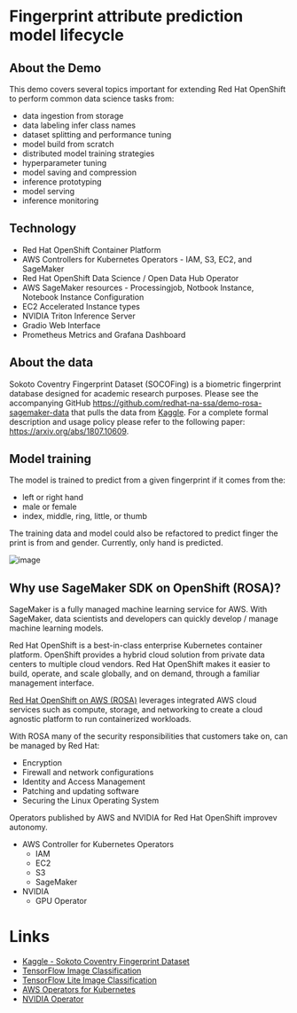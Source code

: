 # Fingerprint attribute prediction model lifecycle 

## About the Demo
This demo covers several topics important for extending Red Hat OpenShift to perform common data science tasks from: 
- data ingestion from storage
- data labeling infer class names
- dataset splitting and performance tuning
- model build from scratch
- distributed model training strategies
- hyperparameter tuning
- model saving and compression
- inference prototyping
- model serving
- inference monitoring

## Technology 
- Red Hat OpenShift Container Platform
- AWS Controllers for Kubernetes Operators - IAM, S3, EC2, and SageMaker
- Red Hat OpenShift Data Science / Open Data Hub Operator
- AWS SageMaker resources - Processingjob, Notbook Instance, Notebook Instance Configuration
- EC2 Accelerated Instance types
- NVIDIA Triton Inference Server
- Gradio Web Interface
- Prometheus Metrics and Grafana Dashboard

## About the data
Sokoto Coventry Fingerprint Dataset (SOCOFing) is a biometric fingerprint database 
designed for academic research purposes. Please see the accompanying GitHub https://github.com/redhat-na-ssa/demo-rosa-sagemaker-data 
that pulls the data from [Kaggle](https://www.kaggle.com/datasets/ruizgara/socofing).
For a complete formal description and usage policy please refer to the following 
paper: https://arxiv.org/abs/1807.10609.

## Model training

The model is trained to predict from a given fingerprint if it comes from the:
- left or right hand
- male or female
- index, middle, ring, little, or thumb

The training data and model could also be refactored to predict finger the print is from and gender. Currently, only hand is predicted.

![image](docs/fingerprint-model-arch.png)


## Why use SageMaker SDK on OpenShift (ROSA)?

SageMaker is a fully managed machine learning service for AWS. With SageMaker, data scientists and developers can quickly develop / manage machine learning models.

Red Hat OpenShift is a best-in-class enterprise Kubernetes container platform. OpenShift provides a hybrid cloud solution from private data centers to multiple cloud vendors. Red Hat OpenShift makes it easier to build, operate, and scale globally, and on demand, through a familiar management interface. 

[Red Hat OpenShift on AWS (ROSA)](https://aws.amazon.com/rosa/) leverages integrated AWS cloud services such as compute, storage, and networking to create a cloud agnostic platform to run containerized workloads.

With ROSA many of the security responsibilities that customers take on, can be managed by Red Hat:
  - Encryption
  - Firewall and network configurations
  - Identity and Access Management
  - Patching and updating software
  - Securing the Linux Operating System

Operators published by AWS and NVIDIA for Red Hat OpenShift improvev autonomy.
- AWS Controller for Kubernetes Operators
    - IAM
    - EC2
    - S3
    - SageMaker
- NVIDIA
    - GPU Operator

# Links

- [Kaggle - Sokoto Coventry Fingerprint Dataset](https://www.kaggle.com/datasets/ruizgara/socofing)
- [TensorFlow Image Classification](https://www.tensorflow.org/tutorials/images/classification#use_tensorflow_lite)
- [TensorFlow Lite Image Classification](https://www.tensorflow.org/lite/models/modify/model_maker/image_classification#simple_end-to-end_example)
- [AWS Operators for Kubernetes](https://operatorhub.io/?provider=%5B%22Amazon%22%5D)
- [NVIDIA Operator](https://catalog.redhat.com/software/containers/nvidia/gpu-operator/5f9b0279ac3db90370a2128d)
